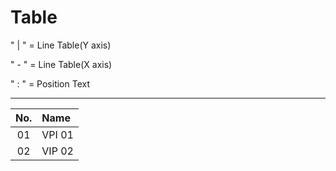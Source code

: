 # Table
" | " = Line Table(Y axis)

" - "  = Line Table(X axis)

" : " = Position Text

---
|No.|Name|
|:-----:|:------|
|01|VPI 01|
|02|VIP 02|